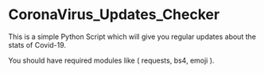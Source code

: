 # CoronaVirus_Updates_Checker
This is a simple Python Script which will give you regular updates about the stats of Covid-19.

You should have required modules like ( requests, bs4, emoji ).
